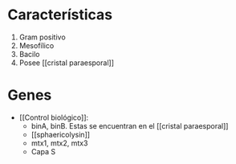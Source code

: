 
# Características
1. Gram positivo
2. Mesofílico
3. Bacilo
4. Posee [[cristal paraesporal]]

# Genes
- [[Control biológico]]: 
	- binA,  binB. Estas se encuentran en el [[cristal paraesporal]]
	- [[sphaericolysin]]
	- mtx1, mtx2, mtx3
	- Capa S
